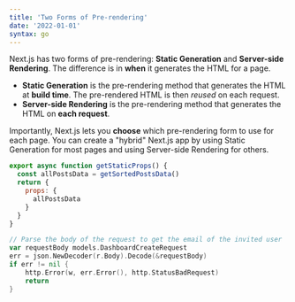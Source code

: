 ```yaml
---
title: 'Two Forms of Pre-rendering'
date: '2022-01-01'
syntax: go
---
```


Next.js has two forms of pre-rendering: **Static Generation** and **Server-side Rendering**. The difference is in **when** it generates the HTML for a page.

- **Static Generation** is the pre-rendering method that generates the HTML at **build time**. The pre-rendered HTML is then _reused_ on each request.
- **Server-side Rendering** is the pre-rendering method that generates the HTML on **each request**.

Importantly, Next.js lets you **choose** which pre-rendering form to use for each page. You can create a "hybrid" Next.js app by using Static Generation for most pages and using Server-side Rendering for others.

```js
export async function getStaticProps() {
  const allPostsData = getSortedPostsData()
  return {
    props: {
      allPostsData
    }
  }
}

```

```go
// Parse the body of the request to get the email of the invited user
var requestBody models.DashboardCreateRequest
err = json.NewDecoder(r.Body).Decode(&requestBody)
if err != nil {
    http.Error(w, err.Error(), http.StatusBadRequest)
    return
}
```